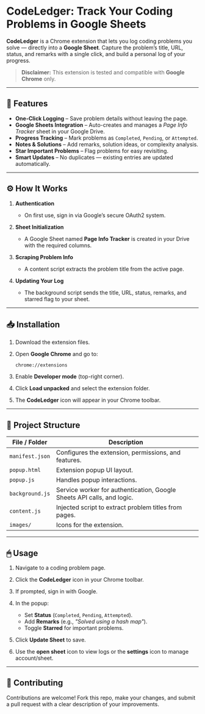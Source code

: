 # CodeLedger: Track Your Coding Problems in Google Sheets

**CodeLedger** is a Chrome extension that lets you log coding problems you solve — directly into a **Google Sheet**.
Capture the problem’s title, URL, status, and remarks with a single click, and build a personal log of your progress.

>**Disclaimer:** This extension is tested and compatible with **Google Chrome** only.
---

## 🚀 Features

* **One-Click Logging** – Save problem details without leaving the page.
* **Google Sheets Integration** – Auto-creates and manages a *Page Info Tracker* sheet in your Google Drive.
* **Progress Tracking** – Mark problems as `Completed`, `Pending`, or `Attempted`.
* **Notes & Solutions** – Add remarks, solution ideas, or complexity analysis.
* **Star Important Problems** – Flag problems for easy revisiting.
* **Smart Updates** – No duplicates — existing entries are updated automatically.

---

## ⚙️ How It Works

1. **Authentication**

   * On first use, sign in via Google’s secure OAuth2 system.
2. **Sheet Initialization**

   * A Google Sheet named **Page Info Tracker** is created in your Drive with the required columns.
3. **Scraping Problem Info**

   * A content script extracts the problem title from the active page.
4. **Updating Your Log**

   * The background script sends the title, URL, status, remarks, and starred flag to your sheet.

---

## 📥 Installation

1. Download the extension files.
2. Open **Google Chrome** and go to:

   ```plaintext
   chrome://extensions
   ```
3. Enable **Developer mode** (top-right corner).
4. Click **Load unpacked** and select the extension folder.
5. The **CodeLedger** icon will appear in your Chrome toolbar.

---

## 📂 Project Structure

| File / Folder   | Description                                                            |
| --------------- | ---------------------------------------------------------------------- |
| `manifest.json` | Configures the extension, permissions, and features.                   |
| `popup.html`    | Extension popup UI layout.                                             |
| `popup.js`      | Handles popup interactions.                                            |
| `background.js` | Service worker for authentication, Google Sheets API calls, and logic. |
| `content.js`    | Injected script to extract problem titles from pages.                  |
| `images/`       | Icons for the extension.                                               |

---

## 🖱 Usage

1. Navigate to a coding problem page.
2. Click the **CodeLedger** icon in your Chrome toolbar.
3. If prompted, sign in with Google.
4. In the popup:

   * Set **Status** (`Completed`, `Pending`, `Attempted`).
   * Add **Remarks** (e.g., *"Solved using a hash map"*).
   * Toggle **Starred** for important problems.
5. Click **Update Sheet** to save.
6. Use the **open sheet** icon to view logs or the **settings** icon to manage account/sheet.

---

## 🤝 Contributing

Contributions are welcome!
Fork this repo, make your changes, and submit a pull request with a clear description of your improvements.

